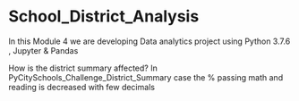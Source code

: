 # School_District_Analysis
In this Module 4 we are developing Data analytics project using Python 3.7.6 , Jupyter &amp; Pandas

How is the district summary affected?
In PyCitySchools_Challenge_District_Summary case the % passing math and reading is decreased with few decimals 


